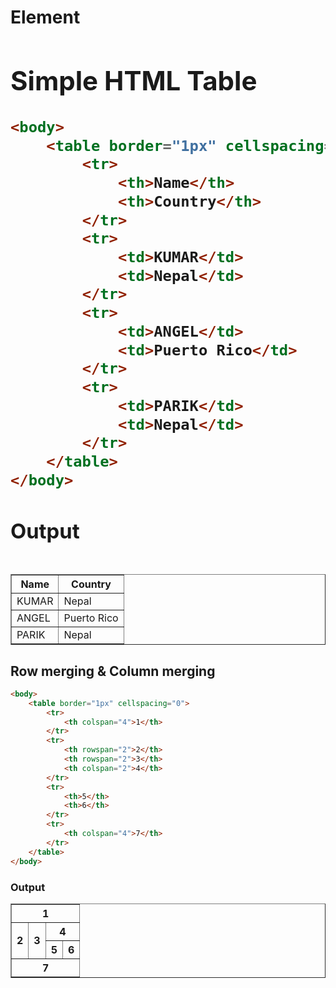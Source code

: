 # <table> Element

## Simple HTML Table
```html
<body>
    <table border="1px" cellspacing="0">
        <tr>
            <th>Name</th>
            <th>Country</th>
        </tr>
        <tr>
            <td>KUMAR</td>
            <td>Nepal</td>
        </tr>
        <tr>
            <td>ANGEL</td>
            <td>Puerto Rico</td>
        </tr>
        <tr>
            <td>PARIK</td>
            <td>Nepal</td>
        </tr>
    </table>
</body>
```
### Output
<body>
    <table border="1px" cellspacing="0">
        <tr>
            <th>Name</th>
            <th>Country</th>
        </tr>
        <tr>
            <td>KUMAR</td>
            <td>Nepal</td>
        </tr>
        <tr>
            <td>ANGEL</td>
            <td>Puerto Rico</td>
        </tr>
        <tr>
            <td>PARIK</td>
            <td>Nepal</td>
        </tr>
    </table>
</body>

## Row merging & Column merging

```html
<body>
    <table border="1px" cellspacing="0">
        <tr>
            <th colspan="4">1</th>
        </tr>
        <tr>
            <th rowspan="2">2</th>
            <th rowspan="2">3</th>
            <th colspan="2">4</th>
        </tr>
        <tr>
            <th>5</th>
            <th>6</th>
        </tr>
        <tr>
            <th colspan="4">7</th>
        </tr>
    </table>
</body>
```
### Output
<body>
    <table border="1px" cellspacing="0">
        <tr>
            <th colspan="4">1</th>
        </tr>
        <tr>
            <th rowspan="2">2</th>
            <th rowspan="2">3</th>
            <th colspan="2">4</th>
        </tr>
        <tr>
            <th>5</th>
            <th>6</th>
        </tr>
        <tr>
            <th colspan="4">7</th>
        </tr>
    </table>
</body>

